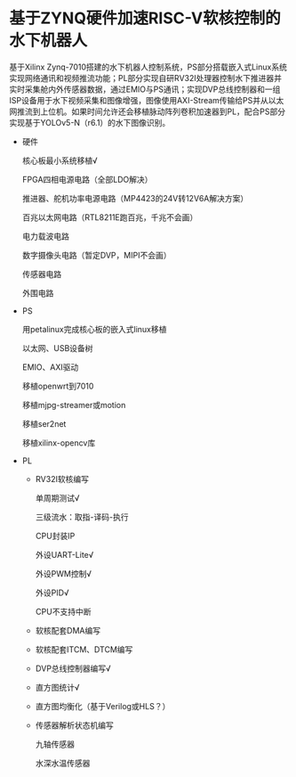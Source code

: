 # 基于ZYNQ硬件加速RISC-V软核控制的水下机器人

基于Xilinx Zynq-7010搭建的水下机器人控制系统，PS部分搭载嵌入式Linux系统实现网络通讯和视频推流功能；PL部分实现自研RV32I处理器控制水下推进器并实时采集舱内外传感器数据，通过EMIO与PS通讯；实现DVP总线控制器和一组ISP设备用于水下视频采集和图像增强，图像使用AXI-Stream传输给PS并从以太网推流到上位机。如果时间允许还会移植脉动阵列卷积加速器到PL，配合PS部分实现基于YOLOv5-N（r6.1）的水下图像识别。

* 硬件

    核心板最小系统移植√

    FPGA四相电源电路（全部LDO解决）

    推进器、舵机功率电源电路（MP4423的24V转12V6A解决方案）

    百兆以太网电路（RTL8211E跑百兆，千兆不会画）

    电力载波电路

    数字摄像头电路（暂定DVP，MIPI不会画）

    传感器电路

    外围电路

* PS

    用petalinux完成核心板的嵌入式linux移植

    以太网、USB设备树

    EMIO、AXI驱动

    移植openwrt到7010

    移植mjpg-streamer或motion

    移植ser2net

    移植xilinx-opencv库

* PL

    * RV32I软核编写

        单周期测试√

        三级流水：取指-译码-执行

        CPU封装IP

        外设UART-Lite√

        外设PWM控制√

        外设PID√

        CPU不支持中断

    * 软核配套DMA编写

    * 软核配套ITCM、DTCM编写

    * DVP总线控制器编写√

    * 直方图统计√

    * 直方图均衡化（基于Verilog或HLS？）

    * 传感器解析状态机编写

        九轴传感器

        水深水温传感器

        

        

        

        

        


​    